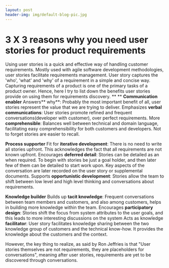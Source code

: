 ```yaml
---
layout: post
header-img: img/default-blog-pic.jpg
---
```


# 3 X 3 reasons why you need user stories for product requirements

Using user stories is a quick and effective way of handling customer requirements. Mostly used with agile software development methodologies, user stories facilitate requirements management. User story captures the 'who', 'what' and 'why' of a requirement in a simple and concise way. Capturing requirements of a product is one of the primary tasks of a product owner. Hence, here I try to list down the benefits user stories provide on using them for requirements discovery. ** ** **Communication enabler** Answers** why**: Probably the most important benefit of all, user stories represent the value that we are trying to deliver. Emphasizes **verbal communications**: User stories promote refined and frequent conversations(developer with customer), over perfect requirements. More **comprehensible**: Balances well between technical and domain language, facilitating easy comprehensibility for both customers and developers. Not to forget stories are easier to recall. 

**Process supporter** Fit for **iterative development**: There is no need to write all stories upfront. This acknowledges the fact that all requirements are not known upfront. Encourages **deferred detail**: Stories can be detailed as an when required. To begin with stories be just a goal holder, and then later few of them can be detailed to start work upon. Key aspects of the conversation are later recorded on the user story or supplemental documents. Supports **opportunistic development**: Stories allow the team to shift between low level and high level thinking and conversations about requirements. 

**Knowledge builder** Builds up **tacit knowledge**: Frequent conversations between team members and customers, and also among customers, helps in building more knowledge within the team. Encourages **participatory design**: Stories shift the focus from system attributes to the user goals, and this leads to more interesting discussions on the system Acts as knowledge **facilitator**: User story facilitates knowledge sharing between the two knowledge group of customers and the technical know-how. It provides the knowledge about the customers and the context. 

However, the key thing to realize, as said by Ron Jeffries is that "User stories themselves are not requirements, they are placeholders for conversations", meaning after user stories, requirements are yet to be discovered through conversations.